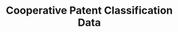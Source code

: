 ---
layout: default
bigquery: https://console.cloud.google.com/bigquery?p=patents-public-data&d=cpc&page=dataset
citation: '“Cooperative Patent Classification” by the EPO and USPTO, for public use. '
contributors: EPO, USPTO
cost: None
description: Cooperative Patent Classification Data contains the scheme and definitions
  of the Cooperative Patent Classification system for classifying patent documents.
  The CPC is the result of a partnership between the EPO and the USPTO in their joint
  effort to develop a common, internationally compatible classification system for
  technical documents, in particular patent publications, which will be used by both
  offices in the patent granting process
documentation: https://www.cooperativepatentclassification.org/cpcSchemeAndDefinitions
last_edit: 04/09/2022, 12:48:31
location: https://www.cooperativepatentclassification.org/index
maintained_by: USPTO, EPO
schema_fields:
- applicationReferences
- symbol
- titleFull
- residual_references
- additional_only
- not_allocatable
- dateRevised
- glossary
- level
- ipc_concordant
- synonyms
- date_revised
- informative_references
- breakdownCode
- breakdown_code
- application_references
- residualReferences
- definition
- notAllocatable
- limitingReferences
- title_full
- limiting_references
- children
- title_part
- informativeReferences
- status
- titlePart
- child_groups
- sizeCache
- childGroups
- ipcConcordant
- parents
shortname: cooperative_patent_classification
tags:
- patents
- science
title: Cooperative Patent Classification Data
uuid: 984374a7-16e9-4b35-9445-458daceb01bf
---
